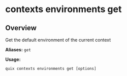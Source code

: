 # contexts environments get

## Overview

Get the default environment of the current context

**Aliases:** `get`

**Usage:**

```
quix contexts environments get [options]
```

